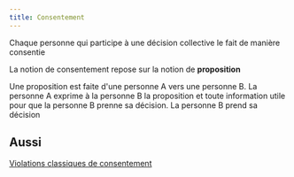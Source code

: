 ```yaml
---
title: Consentement
---
```


Chaque personne qui participe à une décision collective le fait de manière consentie

La notion de consentement repose sur la notion de **proposition**

Une proposition est faite d'une personne A vers une personne B. La personne A exprime à la personne B la proposition et toute information utile pour que la personne B prenne sa décision. La personne B prend sa décision

## Aussi

[Violations classiques de consentement](violations-classiques-de-consentement.md)
